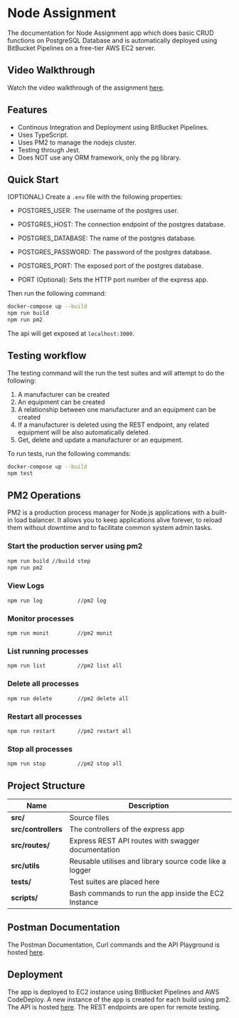 # Node Assignment

The documentation for Node Assignment app which does basic CRUD functions on PostgreSQL Database and is automatically deployed using BitBucket Pipelines on a free-tier AWS EC2 server.

## Video Walkthrough

Watch the video walkthrough of the assignment [here](https://www.loom.com/share/19e83b5418ba43a3a8f03c16ed543c43).

## Features

- Continous Integration and Deployment using BitBucket Pipelines.
- Uses TypeScript.
- Uses PM2 to manage the nodejs cluster.
- Testing through Jest.
- Does NOT use any ORM framework, only the pg library.

## Quick Start

(OPTIONAL) Create a `.env` file with the following properties:

- POSTGRES_USER: The username of the postgres user.

- POSTGRES_HOST: The connection endpoint of the postgres database.

- POSTGRES_DATABASE: The name of the postgres database.

- POSTGRES_PASSWORD: The password of the postgres database.

- POSTGRES_PORT: The exposed port of the postgres database.

- PORT (Optional): Sets the HTTP port number of the express app.

Then run the following command:

```bash
docker-compose up --build
npm run build
npm run pm2
```

The api will get exposed at `localhost:3000`.

## Testing workflow

The testing command will the run the test suites and will attempt to do the following:

1. A manufacturer can be created
2. An equipment can be created
3. A relationship between one manufacturer and an equipment can be created
4. If a manufacturer is deleted using the REST endpoint, any related equipment will be also automatically deleted.
5. Get, delete and update a manufacturer or an equipment.

To run tests, run the following commands:

```bash
docker-compose up --build
npm test
```

## PM2 Operations

PM2 is a production process manager for Node.js applications with a built-in load balancer. It allows you to keep applications alive forever, to reload them without downtime and to facilitate common system admin tasks.

### Start the production server using pm2

``` bash
npm run build //build step
npm run pm2
```

### View Logs

``npm run log           //pm2 log``

### Monitor processes

``npm run monit         //pm2 monit``

### List running processes

``npm run list          //pm2 list all``

### Delete all processes

``npm run delete        //pm2 delete all``

### Restart all processes

``npm run restart       //pm2 restart all``

### Stop all processes

``npm run stop          //pm2 stop all``

## Project Structure

| Name                | Description                                             |
| ------------------- | ------------------------------------------------------- |
| **src/**            | Source files                                            |
| **src/controllers** | The controllers of the express app                      |
| **src/routes/**     | Express REST API routes with swagger documentation      |
| **src/utils**       | Reusable utilises and library source code like a logger |
| **tests/**          | Test suites are placed here                             |
| **scripts/**        | Bash commands to run the app inside the EC2 Instance    |

## Postman Documentation

The Postman Documentation, Curl commands and the API Playground is hosted [here](https://documenter.getpostman.com/view/18809944/UyxdK964).

## Deployment

The app is deployed to EC2 instance using BitBucket Pipelines and AWS CodeDeploy. A new instance of the app is created for each build using pm2.
The API is hosted [here](http://3.80.186.17:3000/manufacturer). The REST endpoints are open for remote testing.
